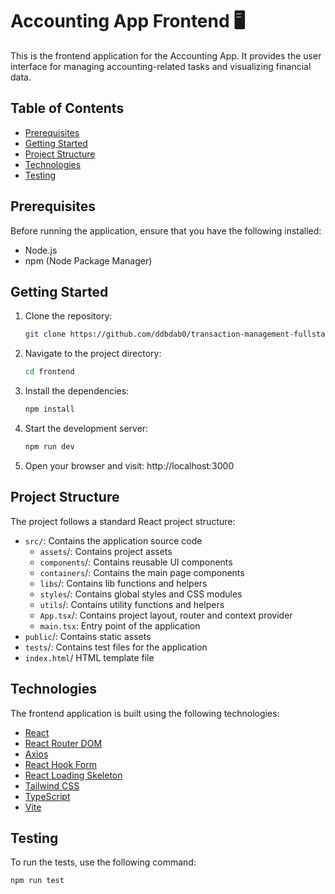 # Accounting App Frontend 🖥️

This is the frontend application for the Accounting App. It provides the user interface for managing accounting-related tasks and visualizing financial data.

## Table of Contents

- [Prerequisites](#prerequisites)
- [Getting Started](#getting-started)
- [Project Structure](#project-structure)
- [Technologies](#technologies)
- [Testing](#testing)

## Prerequisites

Before running the application, ensure that you have the following installed:

- Node.js
- npm (Node Package Manager)

## Getting Started

1. Clone the repository:

   ```bash
   git clone https://github.com/ddbdab0/transaction-management-fullstack-level-3_7b05c62-jjg7j6.git
   ```

2. Navigate to the project directory:

   ```bash
   cd frontend
   ```

3. Install the dependencies:

   ```bash
   npm install
   ```

4. Start the development server:

   ```bash
   npm run dev
   ```

5. Open your browser and visit: http://localhost:3000

## Project Structure

The project follows a standard React project structure:

- `src/`: Contains the application source code
  - `assets`/: Contains project assets
  - `components`/: Contains reusable UI components
  - `containers`/: Contains the main page components
  - `libs`/: Contains lib functions and helpers
  - `styles`/: Contains global styles and CSS modules
  - `utils`/: Contains utility functions and helpers
  - `App.tsx`/: Contains project layout, router and context provider
  - `main.tsx`: Entry point of the application
- `public`/: Contains static assets
- `tests`/: Contains test files for the application
- `index.html`/ HTML template file

## Technologies

The frontend application is built using the following technologies:

- [React](https://react.dev/learn)
- [React Router DOM](https://reactrouter.com/en/main)
- [Axios](https://axios-http.com/docs/intro)
- [React Hook Form](https://react-hook-form.com/get-started)
- [React Loading Skeleton](https://www.npmjs.com/package/react-loading-skeleton)
- [Tailwind CSS](https://tailwindcss.com/docs/installation)
- [TypeScript](https://www.typescriptlang.org/docs/handbook/typescript-from-scratch.html)
- [Vite](https://vitejs.dev/guide/)

## Testing

To run the tests, use the following command:

```bash
npm run test
```
